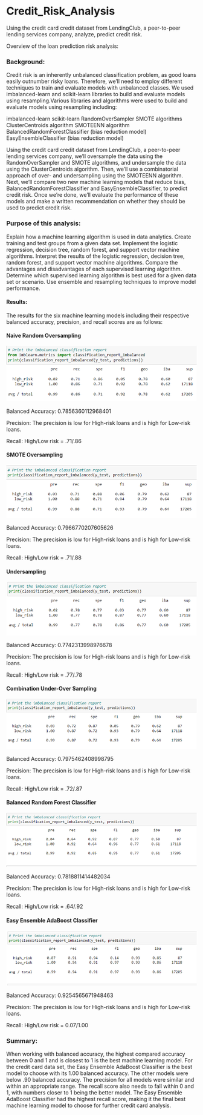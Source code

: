 # Credit_Risk_Analysis
Using the credit card credit dataset from LendingClub, a peer-to-peer lending services company, analyze, predict credit risk.

Overview of the loan prediction risk analysis:

### Background:
Credit risk is an inherently unbalanced classification problem, as good loans easily outnumber risky loans. Therefore, we’ll need to employ different techniques to train and evaluate models with unbalanced classes. We used imbalanced-learn and scikit-learn libraries to build and evaluate models using resampling.Various libraries and algorithms were used to build and evaluate models using resampling including:

imbalanced-learn
scikit-learn
RandomOverSampler
SMOTE algorithms
ClusterCentroids algorithm
SMOTEENN algorithm
BalancedRandomForestClassifier (bias reduction model)
EasyEnsembleClassifier (bias reduction model)

Using the credit card credit dataset from LendingClub, a peer-to-peer lending services company, we’ll oversample the data using the RandomOverSampler and SMOTE algorithms, and undersample the data using the ClusterCentroids algorithm. Then, we’ll use a combinatorial approach of over- and undersampling using the SMOTEENN algorithm. Next, we’ll compare two new machine learning models that reduce bias, BalancedRandomForestClassifier and EasyEnsembleClassifier, to predict credit risk. Once we’re done, we’ll evaluate the performance of these models and make a written recommendation on whether they should be used to predict credit risk.

### Purpose of this analysis:
Explain how a machine learning algorithm is used in data analytics.
Create training and test groups from a given data set.
Implement the logistic regression, decision tree, random forest, and support vector machine algorithms.
Interpret the results of the logistic regression, decision tree, random forest, and support vector machine algorithms.
Compare the advantages and disadvantages of each supervised learning algorithm.
Determine which supervised learning algorithm is best used for a given data set or scenario.
Use ensemble and resampling techniques to improve model performance.

#### Results:
The results for the six machine learning models including their respective balanced accuracy, precision, and recall scores are as follows:

#### Naive Random Oversampling

![alt_text](https://github.com/RGK73/Credit_Risk_Analysis/blob/main/Images/Naive_Random_Sampling.png)

Balanced Accuracy: 0.7856360112968401

Precision: The precision is low for High-risk loans and is high for Low-risk loans.

Recall: High/Low risk = .71/.86

#### SMOTE Oversampling

![alt_text](https://github.com/RGK73/Credit_Risk_Analysis/blob/main/Images/SMOTE_oversampling.png)

Balanced Accuracy: 0.7966770207605626

Precision: The precision is low for High-risk loans and is high for Low-risk loans.

Recall: High/Low risk = .71/.88

#### Undersampling

![alt_text](https://github.com/RGK73/Credit_Risk_Analysis/blob/main/Images/undersampling.png)

Balanced Accuracy: 0.7742313998976678

Precision: The precision is low for High-risk loans and is high for Low-risk loans.

Recall: High/Low risk = .77/.78

#### Combination Under-Over Sampling

![alt_text](https://github.com/RGK73/Credit_Risk_Analysis/blob/main/Images/combined_under_over_sampling.png)

Balanced Accuracy: 0.7975462408998795

Precision: The precision is low for High-risk loans and is high for Low-risk loans.

Recall: High/Low risk = .72/.87

#### Balanced Random Forest Classifier

![alt_text](https://github.com/RGK73/Credit_Risk_Analysis/blob/main/Images/Balanced_Random_Forest_Classifier.png)

Balanced Accuracy: 0.7818811414482034

Precision: The precision is low for High-risk loans and is high for Low-risk loans.

Recall: High/Low risk = .64/.92

#### Easy Ensemble AdaBoost Classifier

![alt_text](https://github.com/RGK73/Credit_Risk_Analysis/blob/main/Images/Easy_Ensemble_AdaBoost_Classifier.png)

Balanced Accuracy: 0.9254565671948463

Precision: The precision is low for High-risk loans and is high for Low-risk loans.

Recall: High/Low risk = 0.07/1.00

### Summary:
When working with balanced accuracy, the highest compared accuracy between 0 and 1 and is closest to 1 is the best machine learning model. For the credit card data set, the Easy Ensemble AdaBoost Classifier is the best model to choose with its 1.00 balanced accuracy. The other models were below .90 balanced accuracy. The precision for all models were similar and within an appropriate range. The recall score also needs to fall within 0 and 1, with numbers closer to 1 being the better model. The Easy Ensemble AdaBoost Classifier had the highest recall score, making it the final best machine learning model to choose for further credit card analysis.
